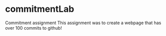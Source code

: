 # commitmentLab
Commitment assignment 
This assignment was to create a webpage that has over 100 commits to github!
